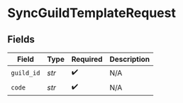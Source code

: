 # SyncGuildTemplateRequest


## Fields

| Field              | Type               | Required           | Description        |
| ------------------ | ------------------ | ------------------ | ------------------ |
| `guild_id`         | *str*              | :heavy_check_mark: | N/A                |
| `code`             | *str*              | :heavy_check_mark: | N/A                |